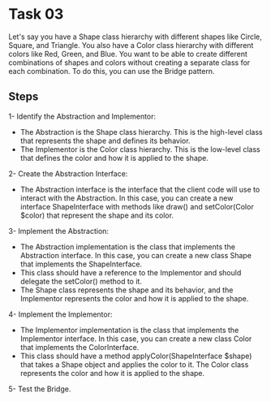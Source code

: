 # Task 03

Let's say you have a Shape class hierarchy with different shapes like Circle, Square, and Triangle. You also have a Color class hierarchy with different colors like Red, Green, and Blue. You want to be able to create different combinations of shapes and colors without creating a separate class for each combination. To do this, you can use the Bridge pattern.


## Steps

1- Identify the Abstraction and Implementor:

* The Abstraction is the Shape class hierarchy. This is the high-level class that represents the shape and defines its behavior.
* The Implementor is the Color class hierarchy. This is the low-level class that defines the color and how it is applied to the shape.

2- Create the Abstraction Interface:

* The Abstraction interface is the interface that the client code will use to interact with the Abstraction. In this case, you can create a new interface ShapeInterface with methods like draw() and setColor(Color $color) that represent the shape and its color.

3- Implement the Abstraction:

* The Abstraction implementation is the class that implements the Abstraction interface. In this case, you can create a new class Shape that implements the ShapeInterface. 
* This class should have a reference to the Implementor and should delegate the setColor() method to it.
* The Shape class represents the shape and its behavior, and the Implementor represents the color and how it is applied to the shape.

4- Implement the Implementor:

* The Implementor implementation is the class that implements the Implementor interface. In this case, you can create a new class Color that implements the ColorInterface.
* This class should have a method applyColor(ShapeInterface $shape) that takes a Shape object and applies the color to it. The Color class represents the color and how it is applied to the shape.

5- Test the Bridge.

